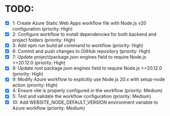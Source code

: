 # TODO:

- [x] 1: Create Azure Static Web Apps workflow file with Node.js v20 configuration (priority: High)
- [x] 2: Configure workflow to install dependencies for both backend and project folders (priority: High)
- [x] 3: Add npm run build:all command to workflow (priority: High)
- [x] 6: Commit and push changes to GitHub repository (priority: High)
- [x] 7: Update project/package.json engines field to require Node.js >=20.12.0 (priority: High)
- [x] 8: Update root package.json engines field to require Node.js >=20.12.0 (priority: High)
- [x] 9: Modify Azure workflow to explicitly use Node.js 20.x with setup-node action (priority: High)
- [x] 4: Ensure vite is properly configured in the workflow (priority: Medium)
- [x] 5: Test and validate the workflow configuration (priority: Medium)
- [x] 10: Add WEBSITE_NODE_DEFAULT_VERSION environment variable to Azure workflow (priority: Medium)
